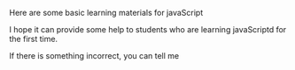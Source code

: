 Here are some basic learning materials for javaScript

I hope it can provide some help to students who are learning javaScriptd for the first time.

If there is something incorrect, you can tell me